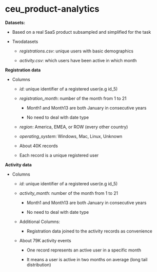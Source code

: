 # ceu_product-analytics

**Datasets:**

* Based on a real SaaS product subsampled and simplified for the task 

* Twodatasets 

  * *registrations.csv*: unique users with basic demographics
  
  * *activity.csv*: which users have been active in which month
  
**Registration data**

* Columns

  * *id*: unique identifier of a registered user(e.g id_5)
  
  * *registration_month*: number of the month from 1 to 21 
  
    * Month1 and Month13 are both January in consecutive years
    
    * No need to deal with date type
    
  * *region*: America, EMEA, or ROW (every other country)
  
  * *operating_system*: Windows, Mac, Linux, Unknown
  
  * About 40K records
  
  * Each record is a unique registered user
  
**Activity data**

* Columns

  * *id*: unique identifier of a registered user(e.g id_5)
  
  * *activity_month*: number of the month from 1 to 21
  
    * Month1 and Month13 are both January in consecutive years
    
    * No need to deal with date type
    
  * Additional Columns:
  
    * Registration data joined to the activity records as convenience
  
  * About 79K activity events
  
    * One record represents an active user in a specific month
    
    * It means a user is active in two months on average (long tail distribution)
